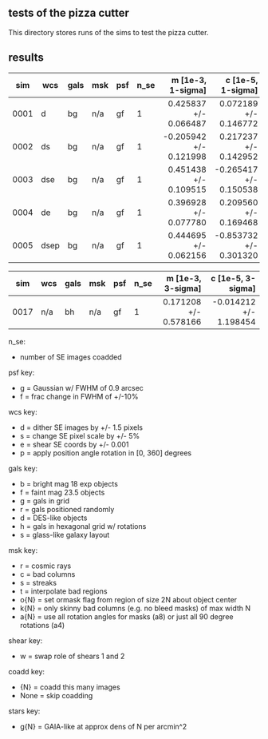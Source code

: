 ## tests of the pizza cutter

This directory stores runs of the sims to test the pizza cutter.

## results

| sim  | wcs  | gals | msk | psf | n_se | m [1e-3, 1-sigma]       | c [1e-5, 1-sigma]       |
| ---  | ---  | ---  | --- | --- | ---  | ---:                    | ---:                    |
| 0001 | d    | bg   | n/a | gf  | 1    |  0.425837 +/-  0.066487 |  0.072189 +/-  0.146772 |
| 0002 | ds   | bg   | n/a | gf  | 1    | -0.205942 +/-  0.121998 |  0.217237 +/-  0.142952 |
| 0003 | dse  | bg   | n/a | gf  | 1    |  0.451438 +/-  0.109515 | -0.265417 +/-  0.150538 |
| 0004 | de   | bg   | n/a | gf  | 1    |  0.396928 +/-  0.077780 |  0.209560 +/-  0.169468 |
| 0005 | dsep | bg   | n/a | gf  | 1    |  0.444695 +/-  0.062156 | -0.853732 +/-  0.301320 |


| sim  | wcs  | gals | msk | psf | n_se | m [1e-3, 3-sigma]       | c [1e-5, 3-sigma]       |
| ---  | ---  | ---  | --- | --- | ---  | ---:                    | ---:                    |
| 0017 | n/a  | bh   | n/a | gf  | 1    |  0.171208 +/-  0.578166 | -0.014212 +/-  1.198454 |


n_se:

 - number of SE images coadded

psf key:

 - g = Gaussian w/ FWHM of 0.9 arcsec
 - f = frac change in FWHM of +/-10%

wcs key:

 - d = dither SE images by +/- 1.5 pixels
 - s = change SE pixel scale by +/- 5%
 - e = shear SE coords by +/- 0.001
 - p = apply position angle rotation in [0, 360] degrees

gals key:

 - b = bright mag 18 exp objects
 - f = faint mag 23.5 objects
 - g = gals in grid
 - r = gals positioned randomly
 - d = DES-like objects
 - h = gals in hexagonal grid w/ rotations
 - s = glass-like galaxy layout

msk key:

 - r = cosmic rays
 - c = bad columns
 - s = streaks
 - t = interpolate bad regions
 - o{N} = set ormask flag from region of size 2N about object center
 - k{N} = only skinny bad columns (e.g. no bleed masks) of max width N
 - a{N} = use all rotation angles for masks (a8) or just all 90 degree rotations (a4)

shear key:

 - w = swap role of shears 1 and 2

coadd key:

 - {N} = coadd this many images
 - None = skip coadding

stars key:

 - g{N} = GAIA-like at approx dens of N per arcmin^2
